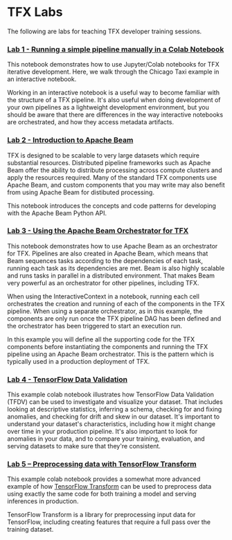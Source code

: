 # TFX Labs

The following are labs for teaching TFX developer training sessions.

### [Lab 1 - Running a simple pipeline manually in a Colab Notebook](https://colab.sandbox.google.com/github.com/tensorflow/workshops/blob/master/tfx_labs/Lab_1_Pipeline_in_Colab.ipynb)

This notebook demonstrates how to use Jupyter/Colab notebooks for TFX iterative development. Here, we walk through the Chicago Taxi example in an interactive notebook.

Working in an interactive notebook is a useful way to become familiar with the structure of a TFX pipeline. It's also useful when doing development of your own pipelines as a lightweight development environment, but you should be aware that there are differences in the way interactive notebooks are orchestrated, and how they access metadata artifacts.

### [Lab 2 - Introduction to Apache Beam](https://colab.sandbox.google.com/github.com/tensorflow/workshops/blob/master/tfx_labs/Lab_2_Intro_to_Apache_Beam.ipynb)

TFX is designed to be scalable to very large datasets which require substantial resources. Distributed pipeline frameworks such as Apache Beam offer the ability to distribute processing across compute clusters and apply the resources required. Many of the standard TFX components use Apache Beam, and custom components that you may write may also benefit from using Apache Beam for distibuted processing.

This notebook introduces the concepts and code patterns for developing with the Apache Beam Python API.

### [Lab 3 - Using the Apache Beam Orchestrator for TFX](https://colab.sandbox.google.com/github.com/tensorflow/workshops/blob/master/tfx_labs/Lab_3_Beam_Orchestrator.ipynb)

This notebook demonstrates how to use Apache Beam as an orchestrator for TFX. Pipelines are also created in Apache Beam, which means that Beam sequences tasks according to the dependencies of each task, running each task as its dependencies are met. Beam is also highly scalable and runs tasks in parallel in a distributed environment. That makes Beam very powerful as an orchestrator for other pipelines, including TFX.

When using the InteractiveContext in a notebook, running each cell orchestrates the creation and running of each of the components in the TFX pipeline. When using a separate orchestrator, as in this example, the components are only run once the TFX pipeline DAG has been defined and the orchestrator has been triggered to start an execution run.

In this example you will define all the supporting code for the TFX components before instantiating the components and running the TFX pipeline using an Apache Beam orchestrator. This is the pattern which is typically used in a production deployment of TFX.

### [Lab 4 - TensorFlow Data Validation](https://colab.sandbox.google.com/github.com/tensorflow/workshops/blob/master/tfx_labs/Lab_4_Data_Validation.ipynb)

This example colab notebook illustrates how TensorFlow Data Validation (TFDV) can be used to investigate and visualize your dataset. That includes looking at descriptive statistics, inferring a schema, checking for and fixing anomalies, and checking for drift and skew in our dataset. It's important to understand your dataset's characteristics, including how it might change over time in your production pipeline. It's also important to look for anomalies in your data, and to compare your training, evaluation, and serving datasets to make sure that they're consistent.

### [Lab 5 – Preprocessing data with TensorFlow Transform](https://colab.sandbox.google.com/github.com/tensorflow/workshops/blob/master/tfx_labs/Lab_5_TensorFlow_Transform.ipynb)

This example colab notebook provides a somewhat more advanced example of how [TensorFlow Transform](https://www.tensorflow.org/tfx/transform/) can be used to preprocess data using exactly the same code for both training a model and serving inferences in production.

TensorFlow Transform is a library for preprocessing input data for TensorFlow, including creating features that require a full pass over the training dataset. 